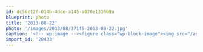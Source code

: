 ```yaml
---
id: dc56c12f-014b-4dce-a145-a020e1316b9a
blueprint: photo
title: '2013-08-22'
photo: '/images/2013/08/371f5-2013-08-22.jpg'
caption: '<!-- wp:image --><figure class="wp-block-image"><img src="/assets/images/2013/08/371f5-2013-08-22.jpg" /></figure><!-- /wp:image --><!-- wp:paragraph --><p>Tuckered</p><!-- /wp:paragraph -->'
import_id: '20433'
---
```

